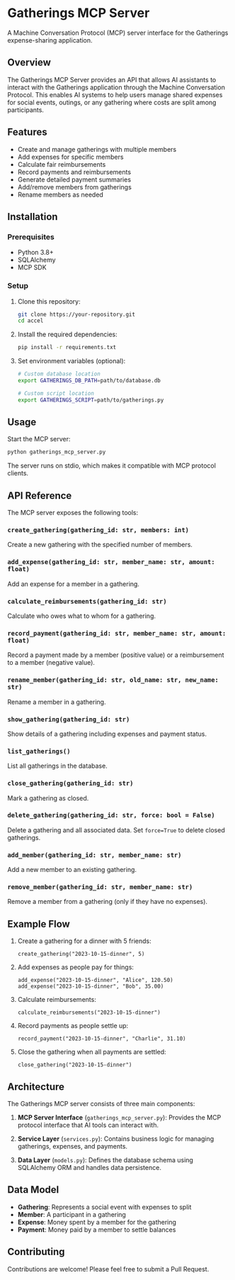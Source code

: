 # Gatherings MCP Server

A Machine Conversation Protocol (MCP) server interface for the Gatherings expense-sharing application.

## Overview

The Gatherings MCP Server provides an API that allows AI assistants to interact with the Gatherings application through the Machine Conversation Protocol. This enables AI systems to help users manage shared expenses for social events, outings, or any gathering where costs are split among participants.

## Features

- Create and manage gatherings with multiple members
- Add expenses for specific members
- Calculate fair reimbursements
- Record payments and reimbursements
- Generate detailed payment summaries
- Add/remove members from gatherings
- Rename members as needed

## Installation

### Prerequisites

- Python 3.8+
- SQLAlchemy
- MCP SDK

### Setup

1. Clone this repository:
   ```bash
   git clone https://your-repository.git
   cd accel
   ```

2. Install the required dependencies:
   ```bash
   pip install -r requirements.txt
   ```

3. Set environment variables (optional):
   ```bash
   # Custom database location
   export GATHERINGS_DB_PATH=path/to/database.db
   
   # Custom script location
   export GATHERINGS_SCRIPT=path/to/gatherings.py
   ```

## Usage

Start the MCP server:

```bash
python gatherings_mcp_server.py
```

The server runs on stdio, which makes it compatible with MCP protocol clients.

## API Reference

The MCP server exposes the following tools:

### `create_gathering(gathering_id: str, members: int)`
Create a new gathering with the specified number of members.

### `add_expense(gathering_id: str, member_name: str, amount: float)`
Add an expense for a member in a gathering.

### `calculate_reimbursements(gathering_id: str)`
Calculate who owes what to whom for a gathering.

### `record_payment(gathering_id: str, member_name: str, amount: float)`
Record a payment made by a member (positive value) or a reimbursement to a member (negative value).

### `rename_member(gathering_id: str, old_name: str, new_name: str)`
Rename a member in a gathering.

### `show_gathering(gathering_id: str)`
Show details of a gathering including expenses and payment status.

### `list_gatherings()`
List all gatherings in the database.

### `close_gathering(gathering_id: str)`
Mark a gathering as closed.

### `delete_gathering(gathering_id: str, force: bool = False)`
Delete a gathering and all associated data. Set `force=True` to delete closed gatherings.

### `add_member(gathering_id: str, member_name: str)`
Add a new member to an existing gathering.

### `remove_member(gathering_id: str, member_name: str)`
Remove a member from a gathering (only if they have no expenses).

## Example Flow

1. Create a gathering for a dinner with 5 friends:
   ```
   create_gathering("2023-10-15-dinner", 5)
   ```

2. Add expenses as people pay for things:
   ```
   add_expense("2023-10-15-dinner", "Alice", 120.50)
   add_expense("2023-10-15-dinner", "Bob", 35.00)
   ```

3. Calculate reimbursements:
   ```
   calculate_reimbursements("2023-10-15-dinner")
   ```

4. Record payments as people settle up:
   ```
   record_payment("2023-10-15-dinner", "Charlie", 31.10)
   ```

5. Close the gathering when all payments are settled:
   ```
   close_gathering("2023-10-15-dinner")
   ```

## Architecture

The Gatherings MCP server consists of three main components:

1. **MCP Server Interface** (`gatherings_mcp_server.py`): Provides the MCP protocol interface that AI tools can interact with.

2. **Service Layer** (`services.py`): Contains business logic for managing gatherings, expenses, and payments.

3. **Data Layer** (`models.py`): Defines the database schema using SQLAlchemy ORM and handles data persistence.

## Data Model

- **Gathering**: Represents a social event with expenses to split
- **Member**: A participant in a gathering
- **Expense**: Money spent by a member for the gathering
- **Payment**: Money paid by a member to settle balances


## Contributing

Contributions are welcome! Please feel free to submit a Pull Request.